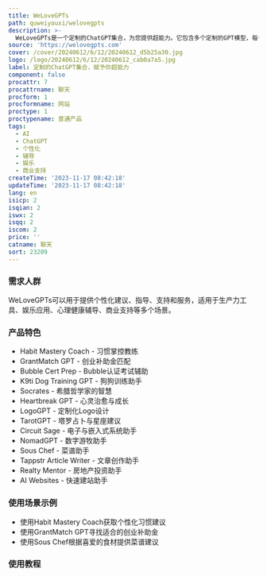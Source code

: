 ```yaml
---
title: WeLoveGPTs
path: quweiyouxi/welovegpts
description: >-
  WeLoveGPTs是一个定制的ChatGPT集合，为您提供超能力。它包含多个定制的GPT模型，每个模型都具有不同的功能和用途。它可以用于生产力工具、娱乐应用、心理健康辅导、商业支持和其他许多场景。WeLoveGPTs可以根据您的需求提供个性化的建议、指导和支持。
source: 'https://welovegpts.com'
cover: /cover/20240612/6/12/20240612_d5b25a30.jpg
logo: /logo/20240612/6/12/20240612_cab0a7a5.jpg
label: 定制的ChatGPT集合，赋予你超能力
component: false
procattr: 7
procattrname: 聊天
procform: 1
procformname: 网站
proctype: 1
proctypename: 普通产品
tags:
  - AI
  - ChatGPT
  - 个性化
  - 辅导
  - 娱乐
  - 商业支持
createTime: '2023-11-17 08:42:18'
updateTime: '2023-11-17 08:42:18'
lang: en
isicp: 2
isqian: 2
iswx: 2
isqq: 2
iscom: 2
price: ''
catname: 聊天
sort: 23209
---
```




### 需求人群
WeLoveGPTs可以用于提供个性化建议、指导、支持和服务，适用于生产力工具、娱乐应用、心理健康辅导、商业支持等多个场景。

### 产品特色
- Habit Mastery Coach - 习惯掌控教练
- GrantMatch GPT - 创业补助金匹配
- Bubble Cert Prep - Bubble认证考试辅助
- K9ti Dog Training GPT - 狗狗训练助手
- Socrates - 希腊哲学家的智慧
- Heartbreak GPT - 心灵治愈与成长
- LogoGPT - 定制化Logo设计
- TarotGPT - 塔罗占卜与星座建议
- Circuit Sage - 电子与嵌入式系统助手
- NomadGPT - 数字游牧助手
- Sous Chef - 菜谱助手
- Tappstr Article Writer - 文章创作助手
- Realty Mentor - 房地产投资助手
- AI Websites - 快速建站助手

### 使用场景示例
- 使用Habit Mastery Coach获取个性化习惯建议
- 使用GrantMatch GPT寻找适合的创业补助金
- 使用Sous Chef根据喜爱的食材提供菜谱建议

### 使用教程


  
